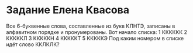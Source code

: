 # Задание Елена Квасова
Все 6-буквенные слова, составленные из букв КЛНТЭ, записаны в алфавитном порядке и пронумерованы.  Вот начало списка: 1 КККККК 2 КККККЛ 3 КККККН 4 КККККТ 5 КККККЭ Под каким номером в списке идёт слово ККЛКЛК?
